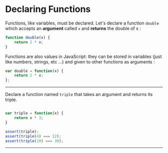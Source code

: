 # Declaring Functions

Functions, like variables, must be declared. Let's declare a function `double` which accepts an **argument** called `x` and **returns** the double of x :

```javascript
function double(x) {
    return 2 * x;
}
```

Functions are also values in JavaScript: they can be stored in variables (just like numbers, strings, etc ...) and given to other functions as arguments :

```javascript
var double = function(x) {
    return 2 * x;
};
```

---

Declare a function named `triple` that takes an argument and returns its triple.

```js

```

```js
var triple = function(x) {
    return x * 3;
}
```

```js
assert(triple);
assert(triple(4) === 12);
assert(triple(10) === 30);
```

---

